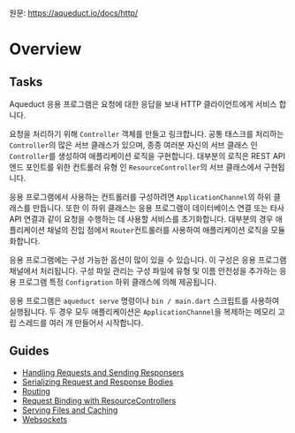 원문: https://aqueduct.io/docs/http/

# Overview

## Tasks

Aqueduct 응용 프로그램은 요청에 대한 응답을 보내 HTTP 클라이언트에게 서비스 합니다.

요청을 처리하기 위해 `Controller` 객체를 만들고 링크합니다. 공통 태스크를 처리하는 `Controller`의 많은 서브 클래스가 있으며, 종종 여러분 자신의 서브 클래스 인`Controller`를 생성하여 애플리케이션 로직을 구현합니다. 대부분의 로직은 REST API 엔드 포인트를 위한 컨트롤러 유형 인 `ResourceController`의 서브 클래스에서 구현됩니다.

응용 프로그램에서 사용하는 컨트롤러를 구성하려면 `ApplicationChannel`의 하위 클래스를 만듭니다. 또한 이 하위 클래스는 응용 프로그램이 데이터베이스 연결 또는 타사 API 연결과 같이 요청을 수행하는 데 사용할 서비스를 초기화합니다. 대부분의 경우 애플리케이션 채널의 진입 점에서 `Router`컨트롤러를 사용하여 애플리케이션 로직을 모듈화합니다.

응용 프로그램에는 구성 가능한 옵션이 많이 있을 수 있습니다. 이 구성은 응용 프로그램 채널에서 처리됩니다. 구성 파일 관리는 구성 파일에 유형 및 이름 안전성을 추가하는 응용 프로그램 특정 `Configration` 하위 클래스에 의해 제공됩니다.

응용 프로그램은 `aqueduct serve` 명령이나 `bin / main.dart` 스크립트를 사용하여 실행됩니다. 두 경우 모두 애플리케이션은 `ApplicationChannel`을 복제하는 메모리 고립 스레드를 여러 개 만들어서 시작합니다.

## Guides

- [Handling Requests and Sending Responsers](handling_requests_and_sending_reponse.md)
- [Serializing Request and Response Bodies](serializing_request_and_response_bodies.md)
- [Routing](routing.md)
- [Request Binding with ResourceControllers](request_binding_with_resource_controller.md)
- [Serving Files and Caching](serving_files_and_caching.md)
- [Websockets](using_websockets_in_aqueduct.md)

